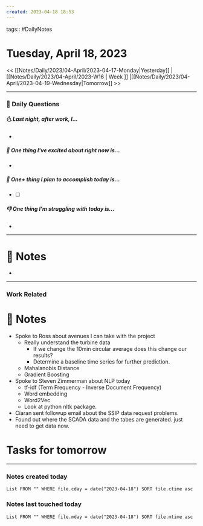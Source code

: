 ```yaml
---
created: 2023-04-18 18:53
---
```

tags:: #DailyNotes

# Tuesday, April 18, 2023

<< [[Notes/Daily/2023/04-April/2023-04-17-Monday|Yesterday]] | [[Notes/Daily/2023/04-April/2023-W16 | Week ]] |[[Notes/Daily/2023/04-April/2023-04-19-Wednesday|Tomorrow]] >>

---
### 📅 Daily Questions
##### 🌜 Last night, after work, I...
- 

##### 🙌 One thing I've excited about right now is...
- 

##### 🚀 One+ thing I plan to accomplish today is...
- [ ] 

##### 👎 One thing I'm struggling with today is...
- 

---
# 📝 Notes
- 

---
### Work Related

# 📝 Notes
- Spoke to Ross about avenues I can take with the project
	- Really understand the turbine data
		- If we change the 10min circular average does this change our results?
		- Determine a baseline time series for further prediction.
	- Mahalanobis Distance
	- Gradient Boosting
- Spoke to Steven Zimmerman about NLP today
	-  tf-idf (Term Frequency - Inverse Document Frequency)
	-  Word embedding
	- Word2Vec
	- Look at python nltk package.
- Ciaran sent followup email about the SSIP data request problems.
- Found out where the SCADA data and the tabes are generated. just need to get data now.

# Tasks for tomorrow

---
### Notes created today
```dataview
List FROM "" WHERE file.cday = date("2023-04-18") SORT file.ctime asc
```

### Notes last touched today
```dataview
List FROM "" WHERE file.mday = date("2023-04-18") SORT file.mtime asc
```